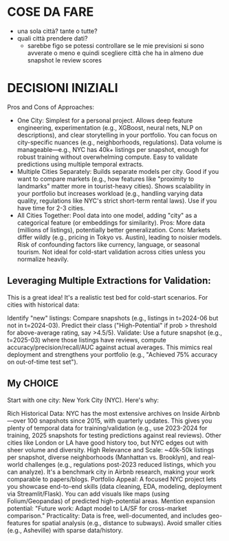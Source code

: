 # COSE DA FARE
- una sola città? tante o tutte?
- quali città prendere dati?
  - sarebbe figo se potessi controllare se le mie previsioni si sono avverate o meno e quindi scegliere città che ha in almeno due snapshot le review scores
 
# DECISIONI INIZIALI
Pros and Cons of Approaches:

- One City: Simplest for a personal project. Allows deep feature engineering, experimentation (e.g., XGBoost, neural nets, NLP on descriptions), and clear storytelling in your portfolio. You can focus on city-specific nuances (e.g., neighborhoods, regulations). Data volume is manageable—e.g., NYC has 40k+ listings per snapshot, enough for robust training without overwhelming compute. Easy to validate predictions using multiple temporal extracts.
- Multiple Cities Separately: Builds separate models per city. Good if you want to compare markets (e.g., how features like "proximity to landmarks" matter more in tourist-heavy cities). Shows scalability in your portfolio but increases workload (e.g., handling varying data quality, regulations like NYC's strict short-term rental laws). Use if you have time for 2-3 cities.
- All Cities Together: Pool data into one model, adding "city" as a categorical feature (or embeddings for similarity). Pros: More data (millions of listings), potentially better generalization. Cons: Markets differ wildly (e.g., pricing in Tokyo vs. Austin), leading to noisier models. Risk of confounding factors like currency, language, or seasonal tourism. Not ideal for cold-start validation across cities unless you normalize heavily.


## Leveraging Multiple Extractions for Validation:
This is a great idea! It's a realistic test bed for cold-start scenarios. For cities with historical data:

Identify "new" listings: Compare snapshots (e.g., listings in t=2024-06 but not in t=2024-03).
Predict their class ("High-Potential" if prob > threshold for above-average rating, say >4.5/5).
Validate: Use a future snapshot (e.g., t=2025-03) where those listings have reviews, compute accuracy/precision/recall/AUC against actual averages.
This mimics real deployment and strengthens your portfolio (e.g., "Achieved 75% accuracy on out-of-time test set").



## My CHOICE
Start with one city: New York City (NYC). Here's why:

Rich Historical Data: NYC has the most extensive archives on Inside Airbnb—over 100 snapshots since 2015, with quarterly updates. This gives you plenty of temporal data for training/validation (e.g., use 2023-2024 for training, 2025 snapshots for testing predictions against real reviews). Other cities like London or LA have good history too, but NYC edges out with sheer volume and diversity.
High Relevance and Scale: ~40k-50k listings per snapshot, diverse neighborhoods (Manhattan vs. Brooklyn), and real-world challenges (e.g., regulations post-2023 reduced listings, which you can analyze). It's a benchmark city in Airbnb research, making your work comparable to papers/blogs.
Portfolio Appeal: A focused NYC project lets you showcase end-to-end skills (data cleaning, EDA, modeling, deployment via Streamlit/Flask). You can add visuals like maps (using Folium/Geopandas) of predicted high-potential areas. Mention expansion potential: "Future work: Adapt model to LA/SF for cross-market comparison."
Practicality: Data is free, well-documented, and includes geo-features for spatial analysis (e.g., distance to subways). Avoid smaller cities (e.g., Asheville) with sparse data/history.
